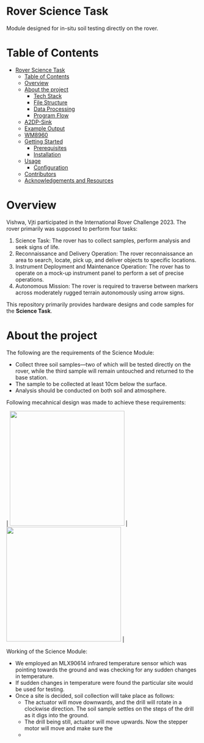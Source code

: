 # Rover Science Task
Module designed for in-situ soil testing directly on the rover.

# Table of Contents
- [Rover Science Task](#rover-science-task)
  - [Table of Contents](#table-of-contents)
  - [Overview](#overview)
  - [About the project](#about-the-project)
    - [Tech Stack](#tech-stack)
    - [File Structure](#file-structure)
    - [Data Processing](#data-processing)
    - [Program Flow](#program-flow)
  - [A2DP-Sink](#a2dp-sink)
  - [Example Output](#example-output)
  - [WM8960](#wm8960)
  - [Getting Started](#getting-started)
    - [Prerequisites](#prerequisites)
    - [Installation](#installation)
  - [Usage](#usage)
    - [Configuration](#configuration)
  - [Contributors](#contributors)
  - [Acknowledgements and Resources](#acknowledgements-and-resources)

# Overview
Vishwa, Vjti participated in the International Rover Challenge 2023. The rover primarily was supposed to perform four tasks: 
1. Science Task: The rover has to collect samples, perform analysis and seek signs of life.
2. Reconnaissance and Delivery Operation: The rover reconnaissance an area to search, locate, pick up, and deliver objects to specific locations.
3. Instrument Deployment and Maintenance Operation: The rover has to operate on a mock-up instrument panel to perform a set of precise operations.
4. Autonomous Mission: The rover is required to traverse between markers across moderately rugged terrain autonomously using arrow signs.

This repository primarily provides hardware designs and code samples for the **Science Task**. 

# About the project
The following are the requirements of the Science Module:
- Collect three soil samples—two of which will be tested directly on the rover, while the third sample will remain untouched and returned to the base station.
- The sample to be collected at least 10cm below the surface.
- Analysis should be conducted on both soil and atmosphere.

Following mecahnical design was made to achieve these requirements:

| <img src="https://github.com/user-attachments/assets/505d1ccb-4033-4dc9-970c-caf54a1e185e" style="width:300px;"> | <img src="https://github.com/user-attachments/assets/cf1292f8-9e6c-47e9-9faf-bec5a3ce0b93" style="width:300px;"> |

Working of the Science Module:
- We employed an MLX90614 infrared temperature sensor which was pointing towards the ground and was checking for any sudden changes in temperature.
- If sudden changes in temperature were found the particular site would be used for testing.
- Once a site is decided, soil collection will take place as follows:
    - The actuator will move downwards, and the drill will rotate in a clockwise direction. The soil sample settles on the steps of the drill as it digs into the ground.
    - The drill being still, actuator will move upwards. Now the stepper motor will move and make sure the 
    - 
